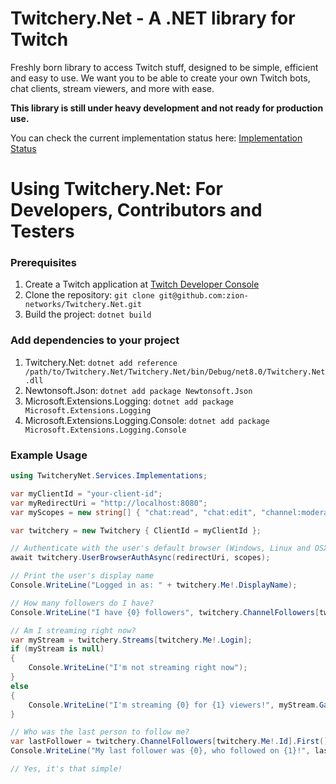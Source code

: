 # Twitchery.Net - A .NET library for Twitch
Freshly born library to access Twitch stuff, designed to be simple, efficient and easy to use.
We want you to be able to create your own Twitch bots, chat clients, stream viewers, and more with ease.

**This library is still under heavy development and not ready for production use.**

You can check the current implementation status here: [Implementation Status](RouteImplementations.md)

# Using Twitchery.Net: For Developers, Contributors and Testers

### Prerequisites

1. Create a Twitch application at [Twitch Developer Console](https://dev.twitch.tv/console/apps)
2. Clone the repository: `git clone git@github.com:zion-networks/Twitchery.Net.git`
3. Build the project: `dotnet build`

### Add dependencies to your project

1. Twitchery.Net: `dotnet add reference /path/to/Twitchery.Net/Twitchery.Net/bin/Debug/net8.0/Twitchery.Net.dll`
2. Newtonsoft.Json: `dotnet add package Newtonsoft.Json`
3. Microsoft.Extensions.Logging: `dotnet add package Microsoft.Extensions.Logging`
4. Microsoft.Extensions.Logging.Console: `dotnet add package Microsoft.Extensions.Logging.Console`

### Example Usage

```csharp
using TwitcheryNet.Services.Implementations;

var myClientId = "your-client-id";
var myRedirectUri = "http://localhost:8080";
var myScopes = new string[] { "chat:read", "chat:edit", "channel:moderate" };

var twitchery = new Twitchery { ClientId = myClientId };

// Authenticate with the user's default browser (Windows, Linux and OSX supported)
await twitchery.UserBrowserAuthAsync(redirectUri, scopes);

// Print the user's display name
Console.WriteLine("Logged in as: " + twitchery.Me!.DisplayName);

// How many followers do I have?
Console.WriteLine("I have {0} followers", twitchery.ChannelFollowers[twitchery.Me!.Id].Count);

// Am I streaming right now?
var myStream = twitchery.Streams[twitchery.Me!.Login];
if (myStream is null)
{
    Console.WriteLine("I'm not streaming right now");
}
else
{
    Console.WriteLine("I'm streaming {0} for {1} viewers!", myStream.GameName, myStream.ViewerCount);
}

// Who was the last person to follow me?
var lastFollower = twitchery.ChannelFollowers[twitchery.Me!.Id].First(); // First, because the list is sorted by follow date
Console.WriteLine("My last follower was {0}, who followed on {1}!", lastFollower.UserName, lastFollower.FollowedAt);

// Yes, it's that simple!
```